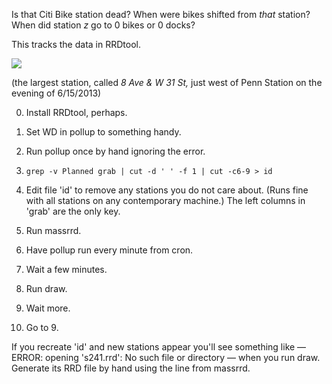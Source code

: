 Is that Citi Bike station dead? When were bikes shifted from _that_
station? When did station _z_ go to 0 bikes or 0 docks?

This tracks the data in RRDtool.

![](https://imgur.com/a/NHhhhb9)

(the largest station, called _8 Ave & W 31 St,_ just west of Penn
Station on the evening of 6/15/2013)

0.  Install RRDtool, perhaps.

1.  Set WD in pollup to something handy.

1.  Run pollup once by hand ignoring the error.

2.  ``` grep -v Planned grab | cut -d ' ' -f 1 | cut -c6-9 > id ```

3.  Edit file 'id' to remove any stations you
    do not care about. (Runs fine with all stations on any contemporary
    machine.) The left columns in 'grab' are the only key.

4.  Run massrrd.

5.  Have pollup run every minute from cron.

6.  Wait a few minutes.

7.  Run draw.

8.  Wait more.

9.  Go to 9.

If you recreate 'id' and new stations appear you'll see something like
— ERROR: opening 's241.rrd': No such file or directory — when you run
draw. Generate its RRD file by hand using the line from massrrd.




